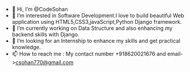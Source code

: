 - 👋 Hi, I’m @CodeSohan
- 👀 I’m interested in Software Development.I love to build beautiful Web application using HTML5,CSS3,javaScript,Python Django framework. 
- 🌱 I’m currently working on Data Structure and also enhancing my backend skills with Django.
- 💞️ I’m looking for an Internship to enhance my skills and get practical knowledge.
- 📫 How to reach me : My contact number +918620021676 and email->csohan770@gmail.com

